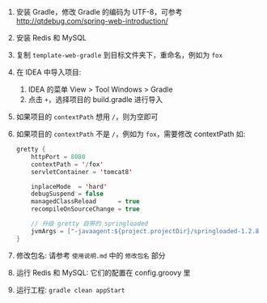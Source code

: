 1. 安装 Gradle，修改 Gradle 的编码为 UTF-8，可参考 <http://qtdebug.com/spring-web-introduction/>
2. 安装 Redis 和 MySQL
3.  复制 `template-web-gradle` 到目标文件夹下，重命名，例如为 `fox`
4. 在 IDEA 中导入项目: 

    1.  IDEA 的菜单 View > Tool Windows > Gradle
    2.  点击 `+`，选择项目的 build.gradle 进行导入

5. 如果项目的 `contextPath` 想用 `/`，则为空即可

6. 如果项目的 `contextPath` 不是 `/`，例如为 `fox`，需要修改 contextPath 如:
    ```java
    gretty {
        httpPort = 8080
        contextPath = '/fox'
        servletContainer = 'tomcat8'

        inplaceMode  = 'hard'
        debugSuspend = false
        managedClassReload      = true
        recompileOnSourceChange = true

        // 升级 gretty 自带的 springloaded
        jvmArgs = ["-javaagent:${project.projectDir}/springloaded-1.2.8.RELEASE.jar", '-noverify']
    }
    ```

7. 修改包名: 请参考 `使用说明.md` 中的 `修改包名` 部分

8. 运行 Redis 和 MySQL: 它们的配置在 config.groovy 里

9. 运行工程: `gradle clean appStart`

    ​

    ​

    ​